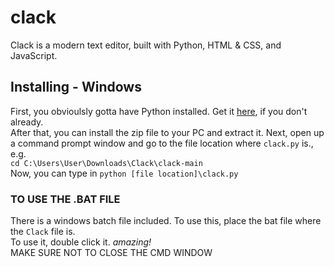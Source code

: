 # clack  
Clack is a modern text editor, built with Python, HTML & CSS, and JavaScript.  
  
## Installing - Windows  
First, you obvioulsly gotta have Python installed. Get it [here](https://www.python.org/downloads/), if you don't already.  
After that, you can install the zip file to your PC and extract it.
Next, open up a command prompt window and go to the file location where `clack.py` is., e.g.  
`cd C:\Users\User\Downloads\Clack\clack-main`  
Now, you can type in `python [file location]\clack.py`  
### TO USE THE .BAT FILE  
There is a windows batch file included. To use this, place the bat file where the `Clack` file is.  
To use it, double click it. *amazing!*  
MAKE SURE NOT TO CLOSE THE CMD WINDOW  
